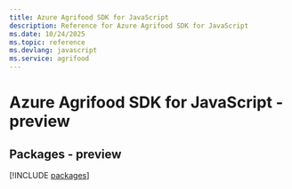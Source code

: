 ```yaml
---
title: Azure Agrifood SDK for JavaScript
description: Reference for Azure Agrifood SDK for JavaScript
ms.date: 10/24/2025
ms.topic: reference
ms.devlang: javascript
ms.service: agrifood
---
```

# Azure Agrifood SDK for JavaScript - preview
## Packages - preview
[!INCLUDE [packages](agrifood-index.md)]